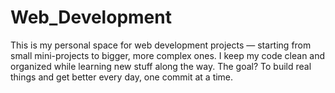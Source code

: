 # Web_Development
This is my personal space for web development projects — starting from small mini-projects to bigger, more complex ones. I keep my code clean and organized while learning new stuff along the way. The goal? To build real things and get better every day, one commit at a time.
